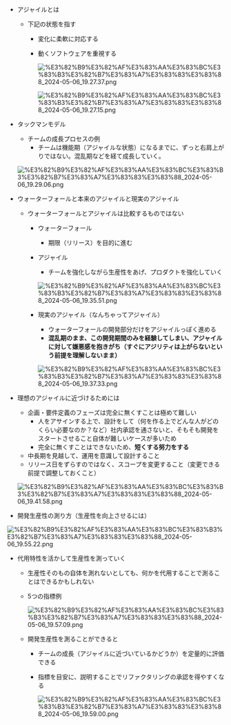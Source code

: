 - アジャイルとは
	- 下記の状態を指す
		- 変化に柔軟に対応する
		- 動くソフトウェアを重視する

			![%E3%82%B9%E3%82%AF%E3%83%AA%E3%83%BC%E3%83%B3%E3%82%B7%E3%83%A7%E3%83%83%E3%83%88_2024-05-06_19.27.37.png](https://prod-files-secure.s3.us-west-2.amazonaws.com/521bfabc-4589-4023-af1d-c7e9f5922659/2b89d25b-0c61-4888-9dcd-6991e21a53fa/%E3%82%B9%E3%82%AF%E3%83%AA%E3%83%BC%E3%83%B3%E3%82%B7%E3%83%A7%E3%83%83%E3%83%88_2024-05-06_19.27.37.png?X-Amz-Algorithm=AWS4-HMAC-SHA256&X-Amz-Content-Sha256=UNSIGNED-PAYLOAD&X-Amz-Credential=AKIAT73L2G45HZZMZUHI%2F20240521%2Fus-west-2%2Fs3%2Faws4_request&X-Amz-Date=20240521T135834Z&X-Amz-Expires=3600&X-Amz-Signature=3b75385018769f0629cf1f9a4fb8b2e8df030da32595ae854b76ab3e3d0e2c56&X-Amz-SignedHeaders=host&x-id=GetObject)


			![%E3%82%B9%E3%82%AF%E3%83%AA%E3%83%BC%E3%83%B3%E3%82%B7%E3%83%A7%E3%83%83%E3%83%88_2024-05-06_19.27.15.png](https://prod-files-secure.s3.us-west-2.amazonaws.com/521bfabc-4589-4023-af1d-c7e9f5922659/b071420b-fc5b-4346-a959-7c0f795d02b1/%E3%82%B9%E3%82%AF%E3%83%AA%E3%83%BC%E3%83%B3%E3%82%B7%E3%83%A7%E3%83%83%E3%83%88_2024-05-06_19.27.15.png?X-Amz-Algorithm=AWS4-HMAC-SHA256&X-Amz-Content-Sha256=UNSIGNED-PAYLOAD&X-Amz-Credential=AKIAT73L2G45HZZMZUHI%2F20240521%2Fus-west-2%2Fs3%2Faws4_request&X-Amz-Date=20240521T135834Z&X-Amz-Expires=3600&X-Amz-Signature=b0baee34314927e2aafec65e93b8dc1d2c70722410c293f816355b0e64b02dcd&X-Amz-SignedHeaders=host&x-id=GetObject)

- タックマンモデル
	- チームの成長プロセスの例
		- チームは機能期（アジャイルな状態）になるまでに、ずっと右肩上がりではない。混乱期などを経て成長していく。

	![%E3%82%B9%E3%82%AF%E3%83%AA%E3%83%BC%E3%83%B3%E3%82%B7%E3%83%A7%E3%83%83%E3%83%88_2024-05-06_19.29.06.png](https://prod-files-secure.s3.us-west-2.amazonaws.com/521bfabc-4589-4023-af1d-c7e9f5922659/1afec181-3bfc-4337-b3ce-637a9932e22d/%E3%82%B9%E3%82%AF%E3%83%AA%E3%83%BC%E3%83%B3%E3%82%B7%E3%83%A7%E3%83%83%E3%83%88_2024-05-06_19.29.06.png?X-Amz-Algorithm=AWS4-HMAC-SHA256&X-Amz-Content-Sha256=UNSIGNED-PAYLOAD&X-Amz-Credential=AKIAT73L2G45HZZMZUHI%2F20240521%2Fus-west-2%2Fs3%2Faws4_request&X-Amz-Date=20240521T135834Z&X-Amz-Expires=3600&X-Amz-Signature=596d9f9e1ceea4cf1d8f1d8258247453c60fd16b286d98320e3cd3a4af9b29de&X-Amz-SignedHeaders=host&x-id=GetObject)

- ウォーターフォールと本来のアジャイルと現実のアジャイル
	- ウォーターフォールとアジャイルは比較するものではない
		- ウォーターフォール
			- 期限（リリース）を目的に進む
		- アジャイル
			- チームを強化しながら生産性をあげ、プロダクトを強化していく

			![%E3%82%B9%E3%82%AF%E3%83%AA%E3%83%BC%E3%83%B3%E3%82%B7%E3%83%A7%E3%83%83%E3%83%88_2024-05-06_19.35.51.png](https://prod-files-secure.s3.us-west-2.amazonaws.com/521bfabc-4589-4023-af1d-c7e9f5922659/3ce3d852-a46c-43f8-bac0-6db33f3e742e/%E3%82%B9%E3%82%AF%E3%83%AA%E3%83%BC%E3%83%B3%E3%82%B7%E3%83%A7%E3%83%83%E3%83%88_2024-05-06_19.35.51.png?X-Amz-Algorithm=AWS4-HMAC-SHA256&X-Amz-Content-Sha256=UNSIGNED-PAYLOAD&X-Amz-Credential=AKIAT73L2G45HZZMZUHI%2F20240521%2Fus-west-2%2Fs3%2Faws4_request&X-Amz-Date=20240521T135838Z&X-Amz-Expires=3600&X-Amz-Signature=9605f3278e7e5dc280bdc55c623a69719c7102dd7cff8761a605193f62c04bc1&X-Amz-SignedHeaders=host&x-id=GetObject)

		- 現実のアジャイル（なんちゃってアジャイル）
			- ウォーターフォールの開発部分だけをアジャイルっぽく進める
			- **混乱期のまま、この開発期間のみを経験してしまい、アジャイルに対して嫌悪感を抱きがち（すぐにアジリティは上がらないという前提を理解しないまま）**

			![%E3%82%B9%E3%82%AF%E3%83%AA%E3%83%BC%E3%83%B3%E3%82%B7%E3%83%A7%E3%83%83%E3%83%88_2024-05-06_19.37.33.png](https://prod-files-secure.s3.us-west-2.amazonaws.com/521bfabc-4589-4023-af1d-c7e9f5922659/cd294d03-cd75-47e7-bb06-3ebd4e2f09a1/%E3%82%B9%E3%82%AF%E3%83%AA%E3%83%BC%E3%83%B3%E3%82%B7%E3%83%A7%E3%83%83%E3%83%88_2024-05-06_19.37.33.png?X-Amz-Algorithm=AWS4-HMAC-SHA256&X-Amz-Content-Sha256=UNSIGNED-PAYLOAD&X-Amz-Credential=AKIAT73L2G45HZZMZUHI%2F20240521%2Fus-west-2%2Fs3%2Faws4_request&X-Amz-Date=20240521T135838Z&X-Amz-Expires=3600&X-Amz-Signature=3c6afcecfd4fe104af368c8abd2dc4bb1b438c2bd335ea76d93bae5fb813545b&X-Amz-SignedHeaders=host&x-id=GetObject)

- 理想のアジャイルに近づけるためには
	- 企画・要件定義のフェーズは完全に無くすことは極めて難しい
		- 人をアサインする上で、設計をして（何を作る上でどんな人がどのくらい必要なのか？など）社内承認を通さないと、そもそも開発をスタートさせること自体が難しいケースが多いため
		- 完全に無くすことはできないため、**短くする努力をする**
	- 中長期を見越して、運用を意識して設計すること
	- リリース日をずらすのではなく、スコープを変更すること（変更できる前提で調整しておくこと）

	![%E3%82%B9%E3%82%AF%E3%83%AA%E3%83%BC%E3%83%B3%E3%82%B7%E3%83%A7%E3%83%83%E3%83%88_2024-05-06_19.41.58.png](https://prod-files-secure.s3.us-west-2.amazonaws.com/521bfabc-4589-4023-af1d-c7e9f5922659/81896ac0-e01a-456e-89cb-79cbe7f5f662/%E3%82%B9%E3%82%AF%E3%83%AA%E3%83%BC%E3%83%B3%E3%82%B7%E3%83%A7%E3%83%83%E3%83%88_2024-05-06_19.41.58.png?X-Amz-Algorithm=AWS4-HMAC-SHA256&X-Amz-Content-Sha256=UNSIGNED-PAYLOAD&X-Amz-Credential=AKIAT73L2G45HZZMZUHI%2F20240521%2Fus-west-2%2Fs3%2Faws4_request&X-Amz-Date=20240521T135838Z&X-Amz-Expires=3600&X-Amz-Signature=8827e3cf4575cd728b8bca0c97c87dc4c508802722e83473d4ee177fec127c6e&X-Amz-SignedHeaders=host&x-id=GetObject)

- 開発生産性の測り方（生産性を向上させるには）

![%E3%82%B9%E3%82%AF%E3%83%AA%E3%83%BC%E3%83%B3%E3%82%B7%E3%83%A7%E3%83%83%E3%83%88_2024-05-06_19.55.22.png](https://prod-files-secure.s3.us-west-2.amazonaws.com/521bfabc-4589-4023-af1d-c7e9f5922659/d92777e1-c956-4854-867f-90d1e657ac55/%E3%82%B9%E3%82%AF%E3%83%AA%E3%83%BC%E3%83%B3%E3%82%B7%E3%83%A7%E3%83%83%E3%83%88_2024-05-06_19.55.22.png?X-Amz-Algorithm=AWS4-HMAC-SHA256&X-Amz-Content-Sha256=UNSIGNED-PAYLOAD&X-Amz-Credential=AKIAT73L2G45HZZMZUHI%2F20240521%2Fus-west-2%2Fs3%2Faws4_request&X-Amz-Date=20240521T135833Z&X-Amz-Expires=3600&X-Amz-Signature=1dc1eb81a1b68be96d3d6452643cdcfc21aa8ba9fe543a095f627856e2df0644&X-Amz-SignedHeaders=host&x-id=GetObject)

- 代用特性を活かして生産性を測っていく
	- 生産性そのもの自体を測れないとしても、何かを代用することで測ることはできるかもしれない
	- 5つの指標例

		![%E3%82%B9%E3%82%AF%E3%83%AA%E3%83%BC%E3%83%B3%E3%82%B7%E3%83%A7%E3%83%83%E3%83%88_2024-05-06_19.57.09.png](https://prod-files-secure.s3.us-west-2.amazonaws.com/521bfabc-4589-4023-af1d-c7e9f5922659/e01db9c5-7739-4139-9b39-75128d3c56b2/%E3%82%B9%E3%82%AF%E3%83%AA%E3%83%BC%E3%83%B3%E3%82%B7%E3%83%A7%E3%83%83%E3%83%88_2024-05-06_19.57.09.png?X-Amz-Algorithm=AWS4-HMAC-SHA256&X-Amz-Content-Sha256=UNSIGNED-PAYLOAD&X-Amz-Credential=AKIAT73L2G45HZZMZUHI%2F20240521%2Fus-west-2%2Fs3%2Faws4_request&X-Amz-Date=20240521T135839Z&X-Amz-Expires=3600&X-Amz-Signature=4402c54e3f4820b9aa4ab6b4bc6ea94b221a05c8c577f37a319d66833c37be7a&X-Amz-SignedHeaders=host&x-id=GetObject)

	- 開発生産性を測ることができると
		- チームの成長（アジャイルに近づいているかどうか）を定量的に評価できる
		- 指標を目安に、説明することでリファクタリングの承認を得やすくなる

			![%E3%82%B9%E3%82%AF%E3%83%AA%E3%83%BC%E3%83%B3%E3%82%B7%E3%83%A7%E3%83%83%E3%83%88_2024-05-06_19.59.00.png](https://prod-files-secure.s3.us-west-2.amazonaws.com/521bfabc-4589-4023-af1d-c7e9f5922659/5548a4f8-08fe-43ed-bee6-8d16238dd8c8/%E3%82%B9%E3%82%AF%E3%83%AA%E3%83%BC%E3%83%B3%E3%82%B7%E3%83%A7%E3%83%83%E3%83%88_2024-05-06_19.59.00.png?X-Amz-Algorithm=AWS4-HMAC-SHA256&X-Amz-Content-Sha256=UNSIGNED-PAYLOAD&X-Amz-Credential=AKIAT73L2G45HZZMZUHI%2F20240521%2Fus-west-2%2Fs3%2Faws4_request&X-Amz-Date=20240521T135840Z&X-Amz-Expires=3600&X-Amz-Signature=06ca84a874f363e9a285a498231c5398d27fd510700f9b0fc4af2cee55001260&X-Amz-SignedHeaders=host&x-id=GetObject)


